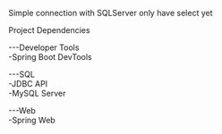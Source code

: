 Simple connection with SQLServer
only have select yet

Project Dependencies

---Developer Tools  
-Spring Boot DevTools  

---SQL  
-JDBC API  
-MySQL Server  

---Web  
-Spring Web  
